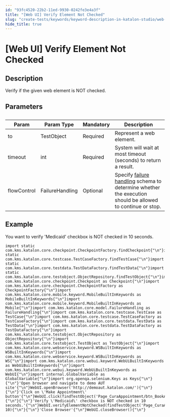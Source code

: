 ```yaml
---
id: "93fc4520-22b2-11ed-9930-0242fe3e4a3f"
title: "[Web UI] Verify Element Not Checked"
slug: "create-tests/keywords/keyword-description-in-katalon-studio/web-ui-keywords/web-ui-verify-element-not-checked"
hide_title: true
---
```


# <a id="id_0" class="anchor_top_offset"/><a id="ariaid-title1" class="anchor_top_offset"/>[Web UI] Verify Element Not Checked


## <a id="id_0__id_1" class="anchor_top_offset"/>Description

              
<p xmlns="http://www.w3.org/1999/xhtml" className="p">Verify if the given web element is NOT checked.</p> 
      

## <a id="id_0__id_2" class="anchor_top_offset"/>Parameters

              
<table xmlns="http://www.w3.org/1999/xhtml" className="table anchor_top_offset" id="id_0__b9d91911-fdfe-4ec9-ab68-5e15855ad5bf"><caption /><thead className="thead"><tr className><th className="entry anchor_top_offset" id="id_0__b9d91911-fdfe-4ec9-ab68-5e15855ad5bf__entry__1">Param</th><th className="entry anchor_top_offset" id="id_0__b9d91911-fdfe-4ec9-ab68-5e15855ad5bf__entry__2">Param Type</th><th className="entry anchor_top_offset" id="id_0__b9d91911-fdfe-4ec9-ab68-5e15855ad5bf__entry__3">Mandatory</th><th className="entry anchor_top_offset" id="id_0__b9d91911-fdfe-4ec9-ab68-5e15855ad5bf__entry__4">Description</th></tr></thead><tbody className="tbody"><tr className><td className="entry" headers="id_0__b9d91911-fdfe-4ec9-ab68-5e15855ad5bf__entry__1 id_0__b9d91911-fdfe-4ec9-ab68-5e15855ad5bf__entry__2 id_0__b9d91911-fdfe-4ec9-ab68-5e15855ad5bf__entry__3 id_0__b9d91911-fdfe-4ec9-ab68-5e15855ad5bf__entry__4 ">to</td><td className="entry" headers="id_0__b9d91911-fdfe-4ec9-ab68-5e15855ad5bf__entry__1 id_0__b9d91911-fdfe-4ec9-ab68-5e15855ad5bf__entry__2 id_0__b9d91911-fdfe-4ec9-ab68-5e15855ad5bf__entry__3 id_0__b9d91911-fdfe-4ec9-ab68-5e15855ad5bf__entry__4 ">TestObject</td><td className="entry" headers="id_0__b9d91911-fdfe-4ec9-ab68-5e15855ad5bf__entry__1 id_0__b9d91911-fdfe-4ec9-ab68-5e15855ad5bf__entry__2 id_0__b9d91911-fdfe-4ec9-ab68-5e15855ad5bf__entry__3 id_0__b9d91911-fdfe-4ec9-ab68-5e15855ad5bf__entry__4 ">Required</td><td className="entry" headers="id_0__b9d91911-fdfe-4ec9-ab68-5e15855ad5bf__entry__1 id_0__b9d91911-fdfe-4ec9-ab68-5e15855ad5bf__entry__2 id_0__b9d91911-fdfe-4ec9-ab68-5e15855ad5bf__entry__3 id_0__b9d91911-fdfe-4ec9-ab68-5e15855ad5bf__entry__4 ">Represent a web element.</td></tr><tr className><td className="entry" headers="id_0__b9d91911-fdfe-4ec9-ab68-5e15855ad5bf__entry__1 id_0__b9d91911-fdfe-4ec9-ab68-5e15855ad5bf__entry__2 id_0__b9d91911-fdfe-4ec9-ab68-5e15855ad5bf__entry__3 id_0__b9d91911-fdfe-4ec9-ab68-5e15855ad5bf__entry__4 ">timeout</td><td className="entry" headers="id_0__b9d91911-fdfe-4ec9-ab68-5e15855ad5bf__entry__1 id_0__b9d91911-fdfe-4ec9-ab68-5e15855ad5bf__entry__2 id_0__b9d91911-fdfe-4ec9-ab68-5e15855ad5bf__entry__3 id_0__b9d91911-fdfe-4ec9-ab68-5e15855ad5bf__entry__4 ">int</td><td className="entry" headers="id_0__b9d91911-fdfe-4ec9-ab68-5e15855ad5bf__entry__1 id_0__b9d91911-fdfe-4ec9-ab68-5e15855ad5bf__entry__2 id_0__b9d91911-fdfe-4ec9-ab68-5e15855ad5bf__entry__3 id_0__b9d91911-fdfe-4ec9-ab68-5e15855ad5bf__entry__4 ">Required</td><td className="entry" headers="id_0__b9d91911-fdfe-4ec9-ab68-5e15855ad5bf__entry__1 id_0__b9d91911-fdfe-4ec9-ab68-5e15855ad5bf__entry__2 id_0__b9d91911-fdfe-4ec9-ab68-5e15855ad5bf__entry__3 id_0__b9d91911-fdfe-4ec9-ab68-5e15855ad5bf__entry__4 ">System will wait at most timeout (seconds) to return a         result.</td></tr><tr className><td className="entry" headers="id_0__b9d91911-fdfe-4ec9-ab68-5e15855ad5bf__entry__1 id_0__b9d91911-fdfe-4ec9-ab68-5e15855ad5bf__entry__2 id_0__b9d91911-fdfe-4ec9-ab68-5e15855ad5bf__entry__3 id_0__b9d91911-fdfe-4ec9-ab68-5e15855ad5bf__entry__4 ">flowControl</td><td className="entry" headers="id_0__b9d91911-fdfe-4ec9-ab68-5e15855ad5bf__entry__1 id_0__b9d91911-fdfe-4ec9-ab68-5e15855ad5bf__entry__2 id_0__b9d91911-fdfe-4ec9-ab68-5e15855ad5bf__entry__3 id_0__b9d91911-fdfe-4ec9-ab68-5e15855ad5bf__entry__4 ">FailureHandling</td><td className="entry" headers="id_0__b9d91911-fdfe-4ec9-ab68-5e15855ad5bf__entry__1 id_0__b9d91911-fdfe-4ec9-ab68-5e15855ad5bf__entry__2 id_0__b9d91911-fdfe-4ec9-ab68-5e15855ad5bf__entry__3 id_0__b9d91911-fdfe-4ec9-ab68-5e15855ad5bf__entry__4 ">Optional</td><td className="entry" headers="id_0__b9d91911-fdfe-4ec9-ab68-5e15855ad5bf__entry__1 id_0__b9d91911-fdfe-4ec9-ab68-5e15855ad5bf__entry__2 id_0__b9d91911-fdfe-4ec9-ab68-5e15855ad5bf__entry__3 id_0__b9d91911-fdfe-4ec9-ab68-5e15855ad5bf__entry__4 ">Specify <a className="xref" href="/docs/maintain/configure-failure-handling-settings-in-katalon-studio">failure handling</a> schema to         determine whether the execution should be allowed to continue or         stop.</td></tr></tbody></table> 
      

## <a id="id_0__id_3" class="anchor_top_offset"/>Example

              
<p xmlns="http://www.w3.org/1999/xhtml" className="p">You want to verify 'Medicaid' checkbox is NOT checked in 10   seconds.</p> 
              
<pre xmlns="http://www.w3.org/1999/xhtml" className="pre codeblock"><code>import static com.kms.katalon.core.checkpoint.CheckpointFactory.findCheckpoint{"\n"}import static com.kms.katalon.core.testcase.TestCaseFactory.findTestCase{"\n"}import static com.kms.katalon.core.testdata.TestDataFactory.findTestData{"\n"}import static com.kms.katalon.core.testobject.ObjectRepository.findTestObject{"\n"}import com.kms.katalon.core.checkpoint.Checkpoint as Checkpoint{"\n"}import com.kms.katalon.core.checkpoint.CheckpointFactory as CheckpointFactory{"\n"}import com.kms.katalon.core.mobile.keyword.MobileBuiltInKeywords as MobileBuiltInKeywords{"\n"}import com.kms.katalon.core.mobile.keyword.MobileBuiltInKeywords as Mobile{"\n"}import com.kms.katalon.core.model.FailureHandling as FailureHandling{"\n"}import com.kms.katalon.core.testcase.TestCase as TestCase{"\n"}import com.kms.katalon.core.testcase.TestCaseFactory as TestCaseFactory{"\n"}import com.kms.katalon.core.testdata.TestData as TestData{"\n"}import com.kms.katalon.core.testdata.TestDataFactory as TestDataFactory{"\n"}import com.kms.katalon.core.testobject.ObjectRepository as ObjectRepository{"\n"}import com.kms.katalon.core.testobject.TestObject as TestObject{"\n"}import com.kms.katalon.core.webservice.keyword.WSBuiltInKeywords as WSBuiltInKeywords{"\n"}import com.kms.katalon.core.webservice.keyword.WSBuiltInKeywords as WS{"\n"}import com.kms.katalon.core.webui.keyword.WebUiBuiltInKeywords as WebUiBuiltInKeywords{"\n"}import com.kms.katalon.core.webui.keyword.WebUiBuiltInKeywords as WebUI{"\n"}import internal.GlobalVariable as GlobalVariable{"\n"}import org.openqa.selenium.Keys as Keys{"\n"}{"\n"}'Open browser and navigate to demo AUT site'{"\n"}WebUI.openBrowser('http://demoaut.katalon.com/'){"\n"}{"\n"}'Click on \'Make Appointment\' button'{"\n"}WebUI.click(findTestObject('Page_CuraAppointment/btn_BookAppointment')){"\n"}{"\n"}'Verify \'Medicaid\' checkbox is NOT checked in 10 seconds.'{"\n"}WebUI.verifyElementNotChecked(findTestObject('Page_CuraAppointment/chk_Medicaid'), 10){"\n"}{"\n"}'Close Browser'{"\n"}WebUI.closeBrowser(){"\n"}</code></pre> 
            
